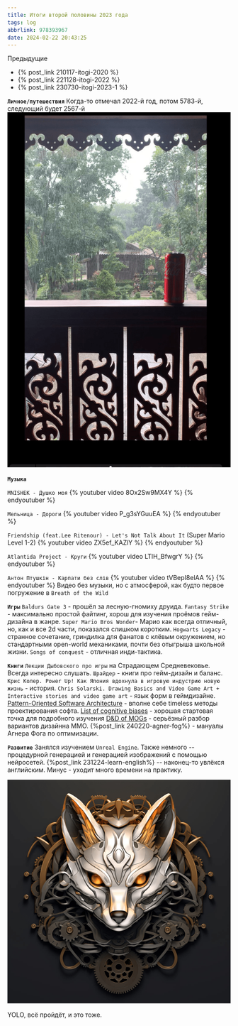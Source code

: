 ```yaml
---
title: Итоги второй половины 2023 года
tags: log
abbrlink: 978393967
date: 2024-02-22 20:43:25
---
```


Предыдущие
- {% post_link 210117-itogi-2020 %}
- {% post_link 221128-itogi-2022 %}
- {% post_link 230730-itogi-2023-1 %}

**`Личное/путешествия`**
Когда-то отмечал 2022-й год, потом 5783-й, следующий будет 2567-й
![](240222-itogi-2023-2/thai1_small.png)

**`Музыка`**

`MNISHEK - Душко моя`
{% youtuber video 8Ox2Sw9MX4Y %}
{% endyoutuber %}

`Мельница - Дороги`
{% youtuber video P_g3sYGuuEA %}
{% endyoutuber %}

`Friendship (feat.Lee Ritenour) - Let's Not Talk About It` (Super Mario Level 1-2)
{% youtuber video ZX5ef_KAZlY %}
{% endyoutuber %}

`Atlantida Project - Круги`
{% youtuber video LTlH_BfwgrY %}
{% endyoutuber %}

`Антон Птушкін - Карпати без слів`
{% youtuber video tVBepI8elAA %}
{% endyoutuber %}
Видео без музыки, но с атмосферой, как будто первое погружение в `Breath of the Wild`



**`Игры`**
`Baldurs Gate 3` - прошёл за лесную-гномиху друида.
`Fantasy Strike` - максимально простой файтинг, хорош для изучения проёмов гейм-дизайна в жанре.
`Super Mario Bros Wonder`- Марио как всегда отличный, но, как и все 2d части, показался слишком коротким.
`Hogwarts Legacy` - странное сочетание, гриндилка для фанатов с клёвым окружением, но стандартными open-world механиками, почти без отыгрыша школьной жизни.
`Songs of conquest` - отличная инди-тактика.

**`Книги`**
`Лекции Дыбовского про игры` на Страдающем Средневековье. Всегда интересно слушать.
`Шрайдер` - книги про гейм-дизайн и баланс.
`Крис Колер. Power Up! Как Япония вдохнула в игровую индустрию новую жизнь` - история.
`Chris Solarski. Drawing Basics and Video Game Art + Interactive stories and video game art` - язык форм в геймдизайне.
[Pattern-Oriented Software Architecture](https://en.wikipedia.org/wiki/Pattern-Oriented_Software_Architecture) - вполне себе timeless методы проектирования софта.
[List of cognitive biases](https://en.wikipedia.org/wiki/List_of_cognitive_biases) - хорошая стартовая точка для подробного изучения
[D&D of MOGs](http://ithare.com/contents-of-development-and-deployment-of-massively-multiplayer-games-from-social-games-to-mmofps-with-stock-exchanges-in-between/) - серьёзный разбор вариантов дизайнна MMO.
{%post_link 240220-agner-fog%} - мануалы Агнера Фога по оптимизации.

**`Развитие`**
Занялся изучением `Unreal Engine`. Также немного -- процедурной генерацией и генерацией изображений с помощью нейросетей.
{%post_link 231224-learn-english%} -- наконец-то увлёкся английским. Минус - уходит много времени на практику.

![](240222-itogi-2023-2/fox_2023_small.png)

YOLO, всё пройдёт, и это тоже.
